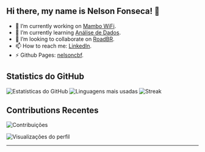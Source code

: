 ##  Hi there, my name is Nelson Fonseca! 👋
<!--
**nelsoncbf/nelsoncbf** is a ✨ _special_ ✨ repository because its `README.md` (this file) appears on your GitHub profile.

Here are some ideas to get you started:

- 🔭 I’m currently working on ...
- 🌱 I’m currently learning ...
- 👯 I’m looking to collaborate on ...
- 🤔 I’m looking for help with ...
- 💬 Ask me about ...
- 📫 How to reach me: ...
- 😄 Pronouns: ...
- ⚡ Fun fact: ...
-->
<!-- # Hi there, my name is Nelson Fonseca! 👋 -->

<!-- ## About me -->
- 🔭 I’m currently working on [Mambo WiFi](https://www.mambowifi.com).
- 🌱 I’m currently learning [Análise de Dados](https://www.coursera.org/programs/data-analysis-miszq).
- 👯 I’m looking to collaborate on [RoadBR](https://roadbr.com).
- 📫 How to reach me: [LinkedIn](https://www.linkedin.com/in/nelson-fonseca-b068bab0/).
- ⚡ Github Pages: [nelsoncbf](https://nelsoncbf.github.io).

<!--
## Habilidades e Tecnologias
### Linguagens de Programação
<img src="https://img.shields.io/badge/JavaScript-F7DF1E?style=for-the-badge&logo=javascript&logoColor=black" />
<img src="https://img.shields.io/badge/Python-3776AB?style=for-the-badge&logo=python&logoColor=white" />
<img src="https://img.shields.io/badge/Java-ED8B00?style=for-the-badge&logo=openjdk&logoColor=white" />
<img src="https://img.shields.io/badge/C%2B%2B-00599C?style=for-the-badge&logo=c%2B%2B&logoColor=white" />

### Frameworks e Ferramentas
<img src="https://img.shields.io/badge/React-20232A?style=for-the-badge&logo=react&logoColor=61DAFB" />
<img src="https://img.shields.io/badge/Node.js-339933?style=for-the-badge&logo=node.js&logoColor=white" />
<img src="https://img.shields.io/badge/Docker-2496ED?style=for-the-badge&logo=docker&logoColor=white" />
<img src="https://img.shields.io/badge/Git-F05032?style=for-the-badge&logo=git&logoColor=white" />

### Bancos de Dados
<img src="https://img.shields.io/badge/MySQL-4479A1?style=for-the-badge&logo=mysql&logoColor=white" />
<img src="https://img.shields.io/badge/PostgreSQL-4169E1?style=for-the-badge&logo=postgresql&logoColor=white" />
<img src="https://img.shields.io/badge/MongoDB-47A248?style=for-the-badge&logo=mongodb&logoColor=white" />

---
-->
## Statistics do GitHub
![Estatísticas do GitHub](https://github-readme-stats.vercel.app/api?username=nelsoncbf&show_icons=true&theme=radical)
![Linguagens mais usadas](https://github-readme-stats.vercel.app/api/top-langs/?username=nelsoncbf&layout=compact&theme=radical)
![Streak](https://github-readme-streak-stats.herokuapp.com/?user=nelsoncbf&theme=radical)
<!--
![nelsoncbf's Stats](https://github-readme-stats.vercel.app/api?username=nelsoncbf&theme=tokyonight&show_icons=true&hide_border=true&count_private=true)
![nelsoncbf's Top Languages](https://github-readme-stats.vercel.app/api/top-langs/?username=nelsoncbf&theme=tokyonight&show_icons=true&hide_border=true&layout=compact)
-->
## Contributions Recentes
![Contribuições](https://github-readme-activity-graph.vercel.app/graph?username=nelsoncbf&theme=github)


![Visualizações do perfil](https://komarev.com/ghpvc/?username=seu-usuario&color=blue)

---
